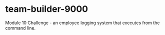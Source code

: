 # team-builder-9000
Module 10 Challenge - an employee logging system that executes from the command line. 
